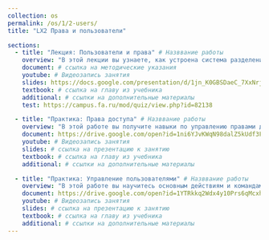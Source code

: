 ```yaml
---
collection: os
permalink: /os/1/2-users/
title: "LX2 Права и пользователи"

sections:
  - title: "Лекция: Пользователи и права" # Назввание работы
    overview: "В этой лекции вы узнаете, как устроена система разделения прав доступа в Linux, а также зачем нужен суперпользователь и как отслеживать и изменять права доступа к файлам и папкам." # Пояснительный текст
    document: # ссылка на методические указания
    youtube: # Видеозапись занятия
    slides: https://docs.google.com/presentation/d/1jn_K0GBSDaeC_7XxNrj8-ljZElWHaXxIqJyiyBdJmls/edit?usp=sharing # ссылка на презентацию к занятию
    textbook: # ссылка на главу из учебника
    additional: # ссылки на дополнительные материалы
    test: https://campus.fa.ru/mod/quiz/view.php?id=82138

  - title: "Практика: Права доступа" # Назввание работы
    overview: "В этой работе вы получите навыки по управлению правами доступа к файловым ресурсам системы, освоить основные команды - chmod, chown, chgrp." # Пояснительный текст
    document: https://drive.google.com/open?id=1ni6YJvKWqN98dalZ5kUdf3FUyDbnZxuTc0YUl7ejb8Y # ссылка на методические указания
    youtube: # Видеозапись занятия
    slides: # ссылка на презентацию к занятию
    textbook: # ссылка на главу из учебника
    additional: # ссылки на дополнительные материалы

  - title: "Практика: Управление пользователями" # Назввание работы
    overview: "В этой работе вы научитесь основным действиям и командам, связанным с управлением пользователями Linux - добавление, удаление пользователя, изменение пароля, добавление в группу. Основные изучаемые команды - adduser, passwd, su, sudo." # Пояснительный текст
    document: https://drive.google.com/open?id=1YTRkkq2Wdx4y10Prs6qMcxhzro7hMSuS4LMPVaW3Qjc # ссылка на методические указания
    youtube: # Видеозапись занятия
    slides: # ссылка на презентацию к занятию
    textbook: # ссылка на главу из учебника
    additional: # ссылки на дополнительные материалы
---
```

